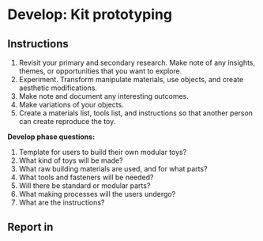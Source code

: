 # Develop: Kit prototyping

## Instructions

1. Revisit your primary and secondary research. Make note of any insights, themes, or opportunities that you want to explore.
2. Experiment. Transform manipulate materials, use objects, and create aesthetic modifications.
3. Make note and document any interesting outcomes.
4. Make variations of your objects.
5. Create a materials list, tools list, and instructions so that another person can create reproduce the toy.

**Develop phase questions:**

1. Template for users to build their own modular toys?
2. What kind of toys will be made?
3. What raw building materials are used, and for what parts?
4. What tools and fasteners will be needed?
5. Will there be standard or modular parts?
6. What making processes will the users undergo?
7. What are the instructions?

## Report in



